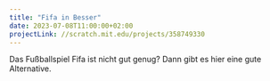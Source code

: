 ```yaml
---
title: "Fifa in Besser"
date: 2023-07-08T11:00:00+02:00
projectLink: //scratch.mit.edu/projects/358749330
---
```


Das Fußballspiel Fifa ist nicht gut genug? Dann gibt es hier eine gute Alternative.
